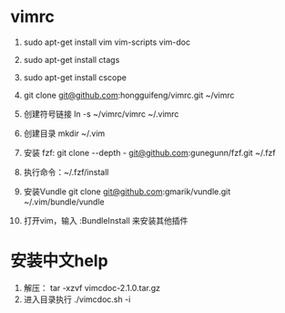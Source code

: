 # vimrc
1. sudo apt-get install vim vim-scripts vim-doc
1. sudo apt-get install ctags
1. sudo apt-get install cscope

1. git clone git@github.com:hongguifeng/vimrc.git ~/vimrc

1. 创建符号链接 ln -s ~/vimrc/vimrc ~/.vimrc

1. 创建目录 mkdir ~/.vim

1. 安装 fzf:  git clone --depth - git@github.com:gunegunn/fzf.git ~/.fzf

1. 执行命令：~/.fzf/install

1. 安装Vundle git clone git@github.com:gmarik/vundle.git ~/.vim/bundle/vundle

1. 打开vim，输入 :BundleInstall 来安装其他插件

# 安装中文help
1. 解压： tar -xzvf vimcdoc-2.1.0.tar.gz
1. 进入目录执行 ./vimcdoc.sh -i
